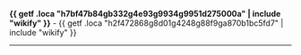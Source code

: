 **{{ getf .loca "h7bf47b84gb332g4e93g9934g9951d275000a"  | include "wikify" }}** - {{ getf .loca "h2f472868g8d01g4248g88f9ga870b1bc5fd7"  | include "wikify" }}

---